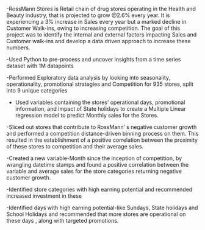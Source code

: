 -RossMann Stores is Retail chain of drug stores operating in the Health and Beauty industry, that is projected to grow @2.6% every year. It is experiencing a 3% increase in Sales every year but a marked decline in Customer Walk-ins, owing to increasing competition. The goal of this project was to identify the internal and external factors impacting Sales and Customer walk-ins and develop a data driven approach to increase these numbers.

-Used Python to pre-process and uncover insights from a time series dataset with 1M datapoints

-Performed Exploratory data analysis by looking into seasonality, operationality, promotional strategies and Competition for 935 stores, split into 9 unique categories

- Used variables containing the stores’ operational days, promotional information, and impact of State holidays to create a Multiple Linear regression model to predict Monthly sales for the Stores.

-Sliced out stores that contribute to RossMann’ s negative customer growth and performed a competition distance-driven binning process on them. This resulted in the establishment of a positive correlation between the proximity of these stores to competition and their average sales.

-Created a new variable-Month since the inception of competition, by wrangling datetime stamps and found a positive correlation between the variable and average sales for the store categories returning negative customer growth.

-Identified store categories with high earning potential and recommended increased investment in these

-Identified days with high earning potential-like Sundays, State holidays and School Holidays and recommended that more stores are operational on these days , along with targeted promotions.

